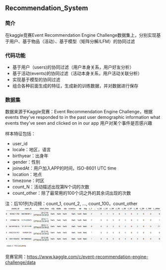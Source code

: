 ﻿## Recommendation_System 

### 简介   
在kaggle竞赛Event Recommendation Engine Challenge数据集上，分别实现基于用户、基于物品（活动）、基于模型（矩阵分解/LFM）的协同过滤  
  
### 代码功能  
- 基于用户（users)的协同过滤（用户本身关系，用户好友分析）  
- 基于活动(events)的协同过滤（活动本身关系，用户活动关联分析）  
- 实现基于模型的协同过滤  
- 组合各种前面生成的特征，生成新的训练数据，并对数据进行保存  
  
### 数据集   
数据来源于Kaggle竞赛：Event Recommendation Engine Challenge，根据events they’ve responded to in the past user demographic information what events they’ve seen and clicked on in our app 用户对某个事件是否感兴趣      

样本特征包括： 
- user_id    
- locale：地区，语言    
- birthyear：出身年    
- gender：性别    
- joinedAt：用户加入APP的时间，ISO-8601 UTC time    
- location：地点    
- timezone：时区       
- count_N：活动描述出现第N个词的次数     
- count_other：除了最常用的100个词之外的其余词出现的次数     

注：后101列为词频：count_1, count_2, ..., count_100，count_other   
![](dataset.png 'dataset _overview')       

竞赛官网：https://www.kaggle.com/c/event-recommendation-engine-challenge/data   
 
